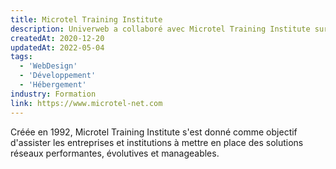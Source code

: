 ```yaml
---
title: Microtel Training Institute
description: Univerweb a collaboré avec Microtel Training Institute sur sa présence numérique. Nous avons créé le site web et nous assurons son hébergement.
createdAt: 2020-12-20
updatedAt: 2022-05-04
tags:
  - 'WebDesign'
  - 'Développement'
  - 'Hébergement'
industry: Formation
link: https://www.microtel-net.com
---
```


Créée en 1992, Microtel Training Institute s'est donné comme objectif d'assister les entreprises et institutions à mettre en place des solutions réseaux performantes, évolutives et manageables.

